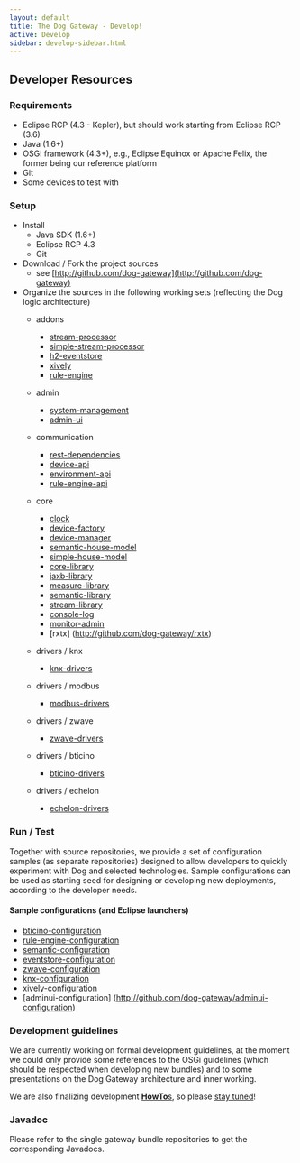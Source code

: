```yaml
---
layout: default
title: The Dog Gateway - Develop!
active: Develop
sidebar: develop-sidebar.html
--- 
```


## Developer Resources ##

### <a id="Requirements"></a> Requirements ###

* Eclipse RCP (4.3 - Kepler), but should work starting from Eclipse RCP (3.6)
* Java (1.6+)
* OSGi framework (4.3+), e.g., Eclipse Equinox or Apache Felix, the former being our reference platform
* Git 
* Some devices to test with

### <a id="Setup"></a> Setup ###
* Install 
	* Java SDK (1.6+)
	* Eclipse RCP 4.3
	* Git
* Download / Fork the project sources
	* see [http://github.com/dog-gateway](http://github.com/dog-gateway)
* Organize the sources in the following working sets (reflecting the Dog logic architecture)
	* addons
		* [stream-processor](http://github.com/dog-gateway/stream-processor)
		* [simple-stream-processor](http://github.com/dog-gateway/simple-stream-processor)
		* [h2-eventstore](http://github.com/dog-gateway/h2-eventstore)
		* [xively](http://github.com/dog-gateway/xively)
		* [rule-engine](http://github.com/dog-gateway/rule-engine)
		
	* admin
		* [system-management](http://github.com/dog-gateway/system-management)
		* [admin-ui](http://github.com/dog-gateway/adminui)
	* communication
		* [rest-dependencies](http://github.com/dog-gateway/rest-dependencies)
		* [device-api](http://github.com/dog-gateway/device-api)
		* [environment-api](http://github.com/dog-gateway/environment-api)
		* [rule-engine-api](http://github.com/dog-gateway/rule-engine-api)
	* core
		* [clock](http://github.com/dog-gateway/clock)
		* [device-factory](http://github.com/dog-gateway/device-factory)
		* [device-manager](http://github.com/dog-gateway/device-manager)
		* [semantic-house-model](http://github.com/dog-gateway/semantic-house-model)
		* [simple-house-model](http://github.com/dog-gateway/simple-house-model)
		* [core-library](http://github.com/dog-gateway/core-library)
		* [jaxb-library](http://github.com/dog-gateway/jaxb-library)
		* [measure-library](http://github.com/dog-gateway/measure-library)
		* [semantic-library](http://github.com/dog-gateway/semantic-library)
		* [stream-library](http://github.com/dog-gateway/stream-library)
		* [console-log](http://github.com/dog-gateway/console-log)
		* [monitor-admin](http://github.com/dog-gateway/monitor-admin)
		* [rxtx] (http://github.com/dog-gateway/rxtx)
	* drivers / knx
		* [knx-drivers](http://github.com/dog-gateway/knx-drivers)
	* drivers / modbus
		* [modbus-drivers](http://github.com/dog-gateway/modbus-drivers)
	* drivers / zwave
		* [zwave-drivers](http://github.com/dog-gateway/zwave-drivers)
	* drivers / bticino
		* [bticino-drivers](http://github.com/dog-gateway/bticino-drivers)
	* drivers / echelon
		* [echelon-drivers](http://github.com/dog-gateway/echelon-drivers)

### <a id="Run"></a> Run / Test ###
Together with source repositories, we provide a set of configuration samples (as separate repositories) designed to allow developers to quickly experiment with Dog and selected technologies. Sample configurations can be used as starting seed for designing or developing new deployments, according to the developer needs.

#### <a id="Configurations"></a> Sample configurations (and Eclipse launchers) ####

* [bticino-configuration](http://github.com/dog-gateway/bticino-configuration)
* [rule-engine-configuration](http://github.com/dog-gateway/rule-engine-configuration)
* [semantic-configuration](http://github.com/dog-gateway/semantic-configuration)
* [eventstore-configuration](http://github.com/dog-gateway/eventstore-configuration)
* [zwave-configuration](http://github.com/dog-gateway/zwave-configuration)
* [knx-configuration](http://github.com/dog-gateway/knx-configuration)
* [xively-configuration](http://github.com/dog-gateway/xively-configuration)
* [adminui-configuration] (http://github.com/dog-gateway/adminui-configuration)


### <a id="Guidelines"></a> Development guidelines ###

We are currently working on formal development guidelines, at the moment we could only provide some references to the OSGi guidelines (which should be respected when developing new bundles) and to some presentations on the Dog Gateway architecture and inner working.


We are also finalizing development [**HowTo**s](/development-howto.html), so please [stay tuned](/blog.html)!

### <a id="Javadoc"></a> Javadoc ###
Please refer to the single gateway bundle repositories to get the corresponding Javadocs.